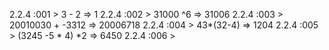 2.2.4 :001 > 3 - 2
 => 1
2.2.4 :002 > 31000 ^6
 => 31006
2.2.4 :003 > 20010030 + -3312
 => 20006718
2.2.4 :004 > 43*(32-4)
 => 1204
2.2.4 :005 > (3245 -5 * 4) *2
 => 6450
2.2.4 :006 >
